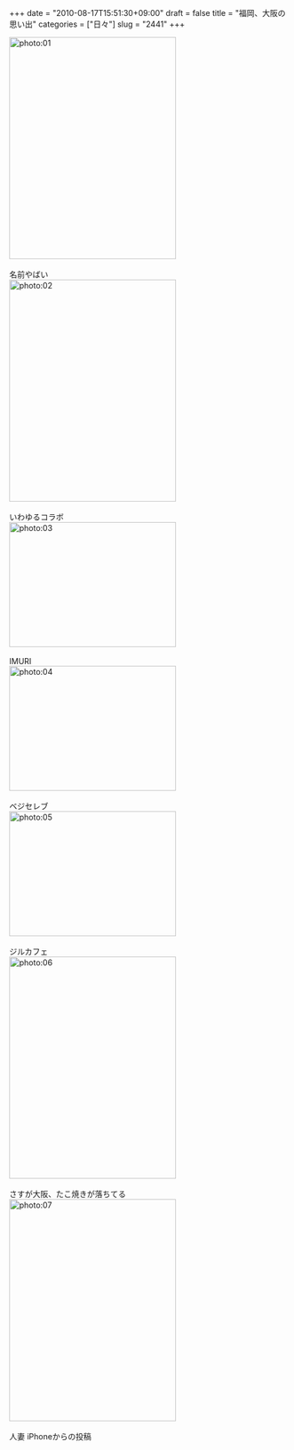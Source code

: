 +++
date = "2010-08-17T15:51:30+09:00"
draft = false
title = "福岡、大阪の思い出"
categories = ["日々"]
slug = "2441"
+++

<div align="left"><a href="http://ieiri.net/wordpress/wp-content/uploads/ameblo/blog_import_4f7a39d04f8ed.jpg"><img src="http://ieiri.net/wordpress/wp-content/uploads/ameblo/blog_import_4f7a39d04f8ed.jpg" alt="photo:01" width="300" height="400" border="0" /></a></div><br clear="all" />
名前やばい
<div align="left"><a href="http://ieiri.net/wordpress/wp-content/uploads/ameblo/blog_import_4f7a39d113ddf.jpg"><img src="http://ieiri.net/wordpress/wp-content/uploads/ameblo/blog_import_4f7a39d113ddf.jpg" alt="photo:02" width="300" height="400" border="0" /></a></div><br clear="all" />
いわゆるコラボ
<div align="left"><a href="http://ieiri.net/wordpress/wp-content/uploads/ameblo/blog_import_4f7a39d1bf9ad.jpg"><img src="http://ieiri.net/wordpress/wp-content/uploads/ameblo/blog_import_4f7a39d1bf9ad.jpg" alt="photo:03" width="300" height="225" border="0" /></a></div><br clear="all" />
IMURI
<div align="left"><a href="http://ieiri.net/wordpress/wp-content/uploads/ameblo/blog_import_4f7a39d278256.jpg"><img src="http://ieiri.net/wordpress/wp-content/uploads/ameblo/blog_import_4f7a39d278256.jpg" alt="photo:04" width="300" height="225" border="0" /></a></div><br clear="all" />
ベジセレブ
<div align="left"><a href="http://ieiri.net/wordpress/wp-content/uploads/ameblo/blog_import_4f7a39d338e05.jpg"><img src="http://ieiri.net/wordpress/wp-content/uploads/ameblo/blog_import_4f7a39d338e05.jpg" alt="photo:05" width="300" height="225" border="0" /></a></div><br clear="all" />
ジルカフェ
<div align="left"><a href="http://ieiri.net/wordpress/wp-content/uploads/ameblo/blog_import_4f7a39d407f91.jpg"><img src="http://ieiri.net/wordpress/wp-content/uploads/ameblo/blog_import_4f7a39d407f91.jpg" alt="photo:06" width="300" height="400" border="0" /></a></div><br clear="all" />
さすが大阪、たこ焼きが落ちてる
<div align="left"><a href="http://ieiri.net/wordpress/wp-content/uploads/ameblo/blog_import_4f7a39d535432.jpg"><img src="http://ieiri.net/wordpress/wp-content/uploads/ameblo/blog_import_4f7a39d535432.jpg" alt="photo:07" width="300" height="400" border="0" /></a></div><br clear="all" />
人妻
iPhoneからの投稿

